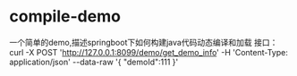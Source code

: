 # compile-demo
一个简单的demo,描述springboot下如何构建java代码动态编译和加载
接口：
curl -X POST 'http://127.0.0.1:8099/demo/get_demo_info' -H 'Content-Type: application/json' --data-raw '{
    "demoId":111
}'
